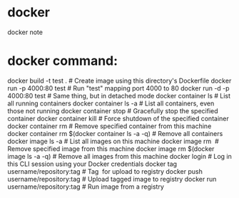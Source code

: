 # docker
docker note

# docker command:

docker build -t test .                                   # Create image using this directory's Dockerfile
docker run -p 4000:80 test                               # Run "test" mapping port 4000 to 80
docker run -d -p 4000:80 test                            # Same thing, but in detached mode
docker container ls                                      # List all running containers
docker container ls -a                                   # List all containers, even those not running
docker container stop <hash>                             # Gracefully stop the specified container
docker container kill <hash>                             # Force shutdown of the specified container
docker container rm <hash>                               # Remove specified container from this machine
docker container rm $(docker container ls -a -q)         # Remove all containers
docker image ls -a                                       # List all images on this machine
docker image rm <image id>                               # Remove specified image from this machine
docker image rm $(docker image ls -a -q)                 # Remove all images from this machine
docker login                                             # Log in this CLI session using your Docker credentials
docker tag <image> username/repository:tag               # Tag <image> for upload to registry
docker push username/repository:tag                      # Upload tagged image to registry
docker run username/repository:tag                       # Run image from a registry
